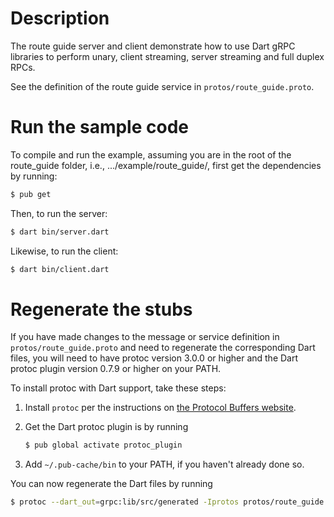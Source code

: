 # Description
The route guide server and client demonstrate how to use Dart gRPC libraries to
perform unary, client streaming, server streaming and full duplex RPCs.

See the definition of the route guide service in `protos/route_guide.proto`.

# Run the sample code
To compile and run the example, assuming you are in the root of the route_guide
folder, i.e., .../example/route_guide/, first get the dependencies by running:

```sh
$ pub get
```

Then, to run the server:

```sh
$ dart bin/server.dart
```

Likewise, to run the client:

```sh
$ dart bin/client.dart
```

# Regenerate the stubs

If you have made changes to the message or service definition in
`protos/route_guide.proto` and need to regenerate the corresponding Dart files,
you will need to have protoc version 3.0.0 or higher and the Dart protoc plugin
version 0.7.9 or higher on your PATH.

To install protoc with Dart support, take these steps:

1. Install `protoc` per the instructions on
[the Protocol Buffers website](https://developers.google.com/protocol-buffers/).

1. Get the Dart protoc plugin is by running

    ```sh
    $ pub global activate protoc_plugin
    ```

1. Add `~/.pub-cache/bin` to your PATH, if you haven't
already done so.

You can now regenerate the Dart files by running

```sh
$ protoc --dart_out=grpc:lib/src/generated -Iprotos protos/route_guide.proto
```
